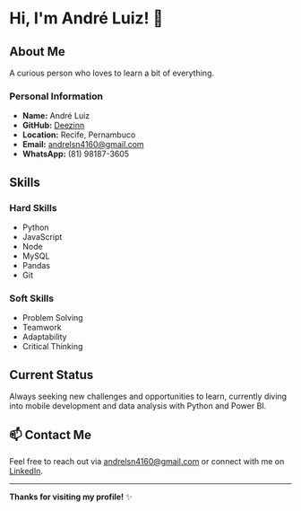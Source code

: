 # Hi, I'm André Luiz! 👋

## About Me
A curious person who loves to learn a bit of everything.

### Personal Information
- **Name:** André Luiz
- **GitHub:** [Deezinn](https://github.com/Deezinn)
- **Location:** Recife, Pernambuco
- **Email:** [andrelsn4160@gmail.com](mailto:andrelsn4160@gmail.com)
- **WhatsApp:** (81) 98187-3605

## Skills
### Hard Skills
- Python
- JavaScript
- Node
- MySQL
- Pandas
- Git

### Soft Skills
- Problem Solving
- Teamwork
- Adaptability
- Critical Thinking

## Current Status
Always seeking new challenges and opportunities to learn, currently diving into mobile development and data analysis with Python and Power BI.

## 📫 Contact Me
Feel free to reach out via [andrelsn4160@gmail.com](mailto:andrelsn4160@gmail.com) or connect with me on [LinkedIn](https://www.linkedin.com/in/andre-luiz-a7421430a).

---

**Thanks for visiting my profile!** ✨
